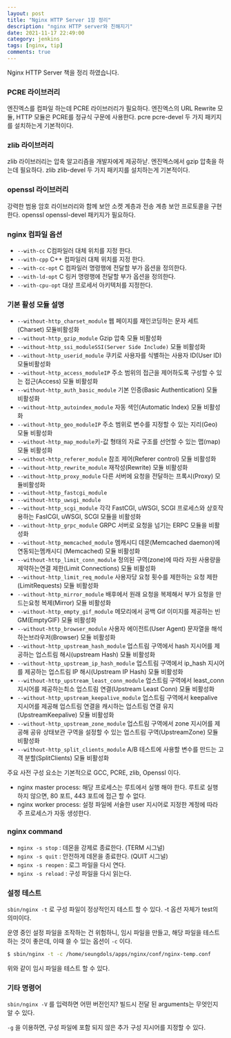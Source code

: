 ```yaml
---
layout: post
title: "Nginx HTTP Server 1장 정리"
description: "nginx HTTP server와 친해지기"
date: 2021-11-17 22:49:00
category: jenkins
tags: [nginx, tip]
comments: true
---
```



Nginx HTTP Server 책을 정리 하였습니다. 

### PCRE 라이브러리

엔진엑스를 컴파일 하는데 PCRE 라이브러리가 필요하다. 엔진엑스의 URL Rewrite 모듈, HTTP 모듈은 PCRE를 정규식 구문에 사용한다. pcre pcre-devel 두 가지 패키지를 설치하는게 기본적이다. 

### zlib 라이브러리

zlib 라이브러리는 압축 알고리즘을 개발자에게 제공하낟. 엔진엑스에서 gzip 압축을 하는데 필요하다. zlib zlib-devel 두 가지 패키지를 설치하는게 기본적이다. 

### openssl 라이브러리

강력한 범용 암호 라이브러리와 함께 보안 소켓 계층과 전송 계층 보안 프로토콜을 구현한다. openssl openssl-devel 패키지가 필요하다. 

### nginx 컴파일 옵션

- `--with-cc` C컴파일러 대체 위치를 지정 한다.
- `--with-cpp` C++ 컴파일러 대체 위치를 지정 한다.
- `--with-cc-opt` C 컴파일러 명령행에 전달할 부가 옵션을 정의한다.
- `--with-ld-opt` C 링커 명령행에 전달할 부가 옵션을 정의한다.
- `--with-cpu-opt` 대상 프로세서 아키텍처를 지정한다.

### 기본 활성 모듈 설명

- `--without-http_charset_module` 웹 페이지를 재인코딩하는 문자 세트(Charset) 모듈비활성화
- `--without-http_gzip_module` Gzip 압축 모듈 비활성화
- `--without-http_ssi_moduleSSI(Server Side Include)` 모듈 비활성화
- `--without-http_userid_module` 쿠키로 사용자를 식별하는 사용자 ID(User ID) 모듈비활성화
- `--without-http_access_moduleIP` 주소 범위의 접근을 제어하도록 구성할 수 있는 접근(Access) 모듈 비활성화
- `--without-http_auth_basic_module` 기본 인증(Basic Authentication) 모듈 비활성화
- `--without-http_autoindex_module` 자동 색인(Automatic Index) 모듈 비활성화
- `--without-http_geo_moduleIP` 주소 범위로 변수를 지정할 수 있는 지리(Geo) 모듈 비활성화
- `--without-http_map_module`키-값 형태의 자료 구조를 선언할 수 있는 맵(map)모듈 비활성화
- `--without-http_referer_module` 참조 제어(Referer control) 모듈 비활성화
- `--without-http_rewrite_module` 재작성(Rewrite) 모듈 비활성화
- `--without-http_proxy_module` 다른 서버에 요청을 전달하는 프록시(Proxy) 모듈비활성화
- `--without-http_fastcgi_module`
- `--without-http_uwsgi_module`
- `--without-http_scgi_module` 각각 FastCGI, uWSGI, SCGI 프로세스와 상호작용하는 FasICGI, uWSGI, SCGI 모듈을 비활성화
- `--without-http_grpc_module` GRPC 서버로 요청을 넘기는 ERPC 모듈을 비활성화
- `--without-http_memcached_module` 멤캐시디 데몬(Memcached daemon)에 연동되는멤캐시디 (Memcached) 모듈 비활성화
- `--without-http_limit_conn_module` 정의된 구역(zone)에 따라 자원 사용량을 제약하는연결 제한(Limit Connections) 모듈 비활성화
- `--without-http_limit_req_module` 사용자당 요청 횟수를 제한하는 요청 제한(LimitRequests) 모듈 비활성화
- `--without-http_mirror_module` 배후에서 원래 요청을 복제해서 부가 요청을 만드는요청 복제(Mirror) 모듈 비활성화
- `--without-http_empty_gif_module` 메모리에서 공백 Gif 이미지를 제공하는 빈 GM(EmptyGIF) 모듈 비활성화
- `--without-http_browser_module` 사용자 에이전트(User Agent) 문자열을 해석하는브라우저(Browser) 모듈 비활성화
- `--without-http_upstream_hash_module` 업스트림 구역에서 hash 지시어를 제공하는 업스트림 해시(upstream Hash) 모듈 비활성화
- `--without-http_upstream_ip_hash_module` 업스트림 구역에서 ip_hash 지시어를 제공하는 업스트림 IP 해시(Upstream IP Hash) 모듈 비활성화
- `--without-http_upstream_least_conn_module` 업스트림 구역에서 least_conn 지시어를 제공하는최소 업스트림 연결(Upstream Least Conn) 모듈 비활성화
- `--without-http_upstream_keepalive_module` 업스트림 구역에서 keepalive 지시어를 제공해 업스트림 연결을 캐시하는 업스트림 연결 유지(UpstreamKeepalive) 모듈 비활성화
- `--without-http_upstream_zone_module` 업스트림 구역에서 zone 지시어를 제공해 공유 상태보관 구역을 설정할 수 있는 업스트림 구역(UpstreamZone) 모듈 비활성화
- `--without-http_split_clients_module` A/B 테스트에 사용할 변수를 만드는 고객 분할(SplitClients) 모듈 비활성화

주요 사전 구성 요소는 기본적으로 GCC, PCRE, zlib, Openssl 이다. 

- nginx master process: 해당 프로세스는 루트에서 실행 해야 한다. 루트로 실행 하지 않으면, 80 포트, 443 포트에 접근 할 수 없다.
- nginx worker process: 설정 파일에 서술한 user 지시어로 지정한 계정에 따라 주 프로세스가 자동 생성한다.

### nginx command

- `nginx -s stop` :  데몬을 강제로 종료한다. (TERM 시그널)
- `nginx -s quit` : 안전하게 데몬을 종료한다. (QUIT 시그널)
- `nginx -s reopen` : 로그 파일을 다시 연다.
- `nginx -s reload` :  구성 파일을 다시 읽는다.

### 설정 테스트

`sbin/nginx -t` 로 구성 파일이 정상적인지 테스트 할 수 있다. -t 옵션 자체가 test의 의미이다. 

운영 중인 설정 파일을 조작하는 건 위험하니, 임시 파일을 만들고, 해당 파일을 테스트 하는 것이 좋은데, 이때 쓸 수 있는 옵션이 `-c` 이다. 

```bash
$ sbin/nginx -t -c /home/seungdols/apps/nginx/conf/nginx-temp.conf
```

위와 같이 임시 파일을 테스트 할 수 있다. 

### 기타 명령어

`sbin/nginx -V` 를 입력하면 어떤 버전인지? 빌드시 전달 된 arguments는 무엇인지 알 수 있다. 

`-g` 을 이용하면, 구성 파일에 포함 되지 않은 추가 구성 지시어를 지정할 수 있다.
